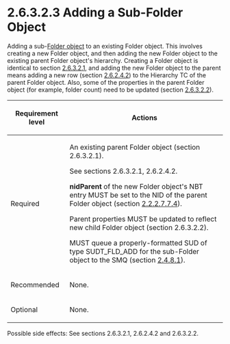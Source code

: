<html dir="LTR" xmlns:mshelp="http://msdn.microsoft.com/mshelp" xmlns:ddue="http://ddue.schemas.microsoft.com/authoring/2003/5" xmlns:xlink="http://www.w3.org/1999/xlink" xmlns:tool="http://www.microsoft.com/tooltip">
    <head>
        <meta http-equiv="Content-Type" content="text/html; CHARSET=utf-8"></meta>
        <meta name="save" content="history"></meta>
        <title>2.6.3.2.3 Adding a Sub-Folder Object</title>
        <xml>
            <mshelp:toctitle title="2.6.3.2.3 Adding a Sub-Folder Object"></mshelp:toctitle>
            <mshelp:rltitle title="[MS-PST]: Adding a Sub-Folder Object"></mshelp:rltitle>
            <mshelp:keyword index="A" term="3860193e-6079-442b-ab3d-875ec6eb805a"></mshelp:keyword>
            <mshelp:attr name="DCSext.ContentType" value="open specification"></mshelp:attr>
            <mshelp:attr name="AssetID" value="3860193e-6079-442b-ab3d-875ec6eb805a"></mshelp:attr>
            <mshelp:attr name="TopicType" value="kbRef"></mshelp:attr>
            <mshelp:attr name="DCSext.Title" value="[MS-PST]: Adding a Sub-Folder Object" />
        </xml>
    </head>
    <body>
        <div id="header">
            <h1 class="heading">2.6.3.2.3 Adding a Sub-Folder Object</h1>
        </div>
        <div id="mainSection">
            <div id="mainBody">
                <div id="allHistory" class="saveHistory"></div>
                <div id="sectionSection0" class="section" name="collapseableSection">
                    

<p>Adding a sub-<a href="08220cc9-69b1-4072-a2e7-2a0ff201d505.html#gt_0682daa7-c1b8-419b-8a32-6048833d0b72">Folder object</a> to an existing
Folder object. This involves creating a new Folder object, and then adding the
new Folder object to the existing parent Folder object's hierarchy. Creating a
Folder object is identical to section <a href="a5c8bcf8-706d-4db2-afc4-1f5cb239dc63.html">2.6.3.2.1</a>, and adding the
new Folder object to the parent means adding a new row (section <a href="1a94f596-d840-4f66-824e-af1024fb6944.html">2.6.2.4.2</a>) to the
Hierarchy TC of the parent Folder object. Also, some of the properties in the
parent Folder object (for example, folder count) need to be updated (section <a href="d17234d1-4de9-436e-a412-186b42dd1a8b.html">2.6.3.2.2</a>).</p>

<table>
 <thead>
  <tr>
   <th>
   <p>Requirement level</p>
   </th>
   <th>
   <p>Actions</p>
   </th>
  </tr>
 </thead>
 <tr>
  <td>
  <p>Required</p>
  </td>
  <td>
  <p>An existing parent Folder object (section 2.6.3.2.1).</p>
  <p>See sections 2.6.3.2.1, 2.6.2.4.2.</p>
  <p><b>nidParent</b> of the new Folder object's NBT entry
  MUST be set to the NID of the parent Folder object (section <a href="28fb2116-0998-4485-9844-9711b95603ba.html">2.2.2.7.7.4</a>).</p>
  <p>Parent properties MUST be updated to reflect new child
  Folder object (section 2.6.3.2.2).</p>
  <p>MUST queue a properly-formatted SUD of type
  SUDT_FLD_ADD for the sub-Folder object to the SMQ (section <a href="feced5b5-714b-47e1-8ca0-a8aae53c2fe4.html">2.4.8.1</a>).</p>
  </td>
 </tr>
 <tr>
  <td>
  <p>Recommended</p>
  </td>
  <td>
  <p>None.</p>
  </td>
 </tr>
 <tr>
  <td>
  <p>Optional</p>
  </td>
  <td>
  <p>None.</p>
  </td>
 </tr>
</table>

<p>Possible side effects: See sections 2.6.3.2.1, 2.6.2.4.2 and
2.6.3.2.2.</p>
                </div>
            </div>
        </div>
    </body>
</html>